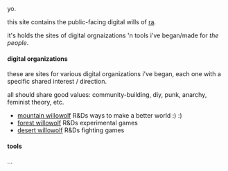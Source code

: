 yo.

this site contains the public-facing digital wills of [ra](https://rathewolf.com).

it's holds the sites of digital orgnaizations 'n tools i've began/made for *the people*.

#### digital organizations
these are sites for various digital organizations i've began, each one with a specific shared interest / direction.

all should share good values: community-building, diy, punk, anarchy, feminist theory, etc.

- [mountain willowolf](https://mountain.willowolf.com) R&Ds ways to make a better world :) :)
- [forest willowolf](https://forest.willowolf.com) R&Ds experimental games
- [desert willowolf](https://desert.willowolf.com) R&Ds fighting games

#### tools
...
